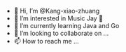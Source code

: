 - 👋 Hi, I’m @Kang-xiao-zhuang
- 👀 I’m interested in Music Jay 🏀
- 🌱 I’m currently learning Java and Go
- 💞️ I’m looking to collaborate on ...
- 📫 How to reach me ...

<!---
Kang-xiao-zhuang/Kang-xiao-zhuang is a ✨ special ✨ repository because its `README.md` (this file) appears on your GitHub profile.
You can click the Preview link to take a look at your changes.
--->
